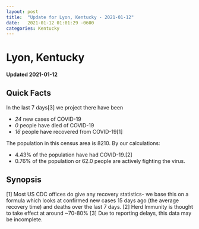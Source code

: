 ```yaml
---
layout: post
title:  "Update for Lyon, Kentucky - 2021-01-12"
date:   2021-01-12 01:01:29 -0600
categories: Kentucky
---
```


# Lyon, Kentucky
#### Updated 2021-01-12

## Quick Facts

In the last 7 days[3] we project there have been
- *24* new cases of COVID-19
- *0* people have died of COVID-19
- *16* people have recovered from COVID-19[1]

The population in this census area is 8210. By our calculations:
- 4.43% of the population have had COVID-19.[2]
- 0.76% of the population or 62.0 people are actively fighting the virus.

## Synopsis




[1] Most US CDC offices do give any recovery statistics- we base this on a formula which looks at confirmed new cases
15 days ago (the average recovery time) and deaths over the last 7 days.
[2] Herd Immunity is thought to take effect at around ~70-80%
[3] Due to reporting delays, this data may be incomplete. 
    